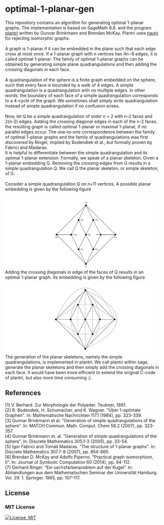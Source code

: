 # optimal-1-planar-gen

This repository contains an algorithm for generating optimal 1-planar graphs. The implementation is based on SageMath 8.8. and the program [plantri](https://users.cecs.anu.edu.au/~bdm/plantri/) written by Gunnar Brinkmann and Brendan McKay. Plantri uses [nauty](http://pallini.di.uniroma1.it/) for rejecting isomorphic graphs.
<br/>
<br/>
A graph is 1-planar if it can be embedded in the plane such that each edge cross at most once. If a 1-planar graph with n vertices has 4n−8 edges, it is called optimal
1-planar. The family of optimal 1-planar graphs can be obtained by generating simple plane quadrangulations and then adding the crossing diagonals in each face.
<br/>
<br/>
A quadrangulation of the sphere is a finite graph embedded on the sphere, such that every face is bounded by a walk of 4 edges. A simple quadrangulation is a quadrangulation with no multiple edges. In other words: the boundary of each face of a simple quadrangulation corresponds to a 4-cycle of the graph. We sometimes shall simply write quadrangulation instead of simple quadrangulation if no confusion arises.
<br/>
<br/>
Now, let Q be a simple quadrangulation of order n > 2 with n-2 faces and 2(n-2) edges. Adding the crossing diagonal edges in each of the n-2 faces, the resulting graph is called optimal 1-planar or maximal 1-planar, if no parallel edges occur. The one-to-one correspondence between the family of optimal 1-planar graphs and the family of quadrangulations was first discovered by Ringel, implied by Bodendiek et al., but formally proven by Fabrici and Madaras.
<br/>
It is helpful to differentiate between the simple quadrangulation and its optimal 1-planar extension. Formally, we speak of a planar skeleton:
Given a 1-planar embedding G. Removing the crossing edges from G results in a simple quadrangulation Q. We call Q the planar skeleton, or simple skeleton, of G.
<br/>
<br/>
Consider a simple quadrangulation Q on n=11 vertices. A possible planar embedding is given by the following figure
<br/>
<br/>
<img style="float: left;" src="readme_img/simpleQuadrangulation11.png">
<br/>
<br/>
Adding the crossing diagonals in edge of the faces of Q results in an optimal 1-planar graph. Its embedding is given by the following figure
<br/>
<br/>
<img style="float: left;" src="readme_img/optimal1Planar11.png">
<br/>
<br/>
The generation of the planar skeletons, namely the simple quadrangulations, is implemented in plantri. We call plantri within sage, generate the planar skeletons and then simply add the crossing diagonals in each face. It would have been more efficient to extend the original C-code of plantri, but also more time consuming ;).

## References

[1] V. Berhard. Zur Morphologie der Polyeder. Teubner, 1891.<br/>
[2] R. Bodendiek, H. Schumacher, and K. Wagner. "Über 1-optimale Graphen". In: Mathematische Nachrichten 117.1 (1984), pp. 323-339.<br/>
[3] Gunnar Brinkmann et al. "Generation of simple quadrangulations of the sphere". In: MATCH Commun. Math. Comput. Chem 58.2 (2007), pp. 323-357.<br/>
[4] Gunnar Brinkmann et. al. "Generation of simple quadrangulations of the sphere". In: Discrete Mathematics 305.1-3 (2005), pp. 33-54.<br/>
[5] Igor Fabrici and Tomáš Madaras. "The structure of 1-planar graphs". In: Discrete Mathematics 307.7-8 (2007), pp. 854-865.<br/>
[6] Brendan D. McKay and Adolfo Piperno. "Practical graph isomorphism, II". In: Journal of Symbolic Computation 60 (2014), pp. 94-112.<br/>
[7] Gerhard Ringel. “Ein sechsfarbenproblem auf der Kugel”. In: Abhandlungen aus dem Mathematischen Seminar der Universität Hamburg. Vol. 29. 1. Springer. 1965, pp. 107–117.<br/>

## License
### MIT License
[![License: MIT](https://img.shields.io/badge/License-MIT-green.svg)](https://opensource.org/licenses/MIT)